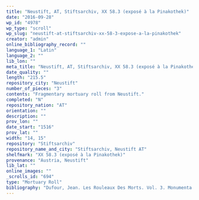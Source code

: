 ```yaml
---
title: "Neustift, AT, Stiftsarchiv, XX 58.3 (exposé à la Pinakothek)"
date: "2016-09-28"
wp_id: "4978"
wp_type: "scroll"
wp_slug: "neustift-at-stiftsarchiv-xx-58-3-expose-a-la-pinakothek"
creator: "admin"
online_bibliography_record: ""
language_1: "Latin"
language_2: ""
lib_lon: ""
meta_title: "Neustift, AT, Stiftsarchiv, XX 58.3 (exposé à la Pinakothek)"
date_quality: ""
length: "215.5"
repository_city: "Neustift"
number_of_pieces: "3"
contents: "Fragmentary mortuary roll from Neustift."
completed: "N"
repository_nation: "AT"
orientation: ""
description: ""
prov_lon: ""
date_start: "1516"
prov_lat: ""
width: "14, 15"
repository: "Stiftsarchiv"
repository_name_and_city: "Stiftsarchiv, Neustift AT"
shelfmark: "XX 58.3 (exposé à la Pinakothek)"
provenance: "Austria, Neustift"
lib_lat: ""
online_images: ""
_scrolls_id: "694"
type: "Mortuary Roll"
bibliography: "Dufour, Jean. Les Rouleaux Des Morts. Vol. 3. Monumenta Palaeographica Medii Aevi. Series Gallica. Turnhout: Brepols, 2009, no. 440."
---
```



